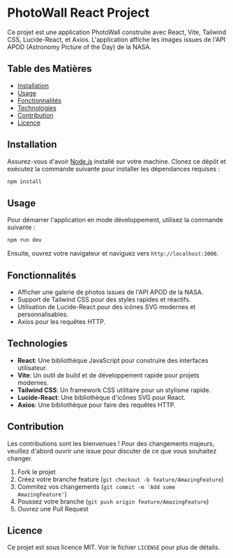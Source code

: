 # PhotoWall React Project

Ce projet est une application PhotoWall construite avec React, Vite, Tailwind CSS, Lucide-React, et Axios. L'application affiche les images issues de l'API APOD (Astronomy Picture of the Day) de la NASA.

## Table des Matières

- [Installation](#installation)
- [Usage](#usage)
- [Fonctionnalités](#fonctionnalités)
- [Technologies](#technologies)
- [Contribution](#contribution)
- [Licence](#licence)

## Installation

Assurez-vous d'avoir [Node.js](https://nodejs.org/) installé sur votre machine. Clonez ce dépôt et exécutez la commande suivante pour installer les dépendances requises :

```bash
npm install
```

## Usage

Pour démarrer l'application en mode développement, utilisez la commande suivante :

```bash
npm run dev
```

Ensuite, ouvrez votre navigateur et naviguez vers `http://localhost:3000`.

## Fonctionnalités

- Afficher une galerie de photos issues de l'API APOD de la NASA.
- Support de Tailwind CSS pour des styles rapides et réactifs.
- Utilisation de Lucide-React pour des icônes SVG modernes et personnalisables.
- Axios pour les requêtes HTTP.

## Technologies

- **React**: Une bibliothèque JavaScript pour construire des interfaces utilisateur.
- **Vite**: Un outil de build et de développement rapide pour projets modernes.
- **Tailwind CSS**: Un framework CSS utilitaire pour un stylisme rapide.
- **Lucide-React**: Une bibliothèque d'icônes SVG pour React.
- **Axios**: Une bibliothèque pour faire des requêtes HTTP.

## Contribution

Les contributions sont les bienvenues ! Pour des changements majeurs, veuillez d'abord ouvrir une issue pour discuter de ce que vous souhaitez changer.

1. Fork le projet
2. Créez votre branche feature (`git checkout -b feature/AmazingFeature`)
3. Commitez vos changements (`git commit -m 'Add some AmazingFeature'`)
4. Poussez votre branche (`git push origin feature/AmazingFeature`)
5. Ouvrez une Pull Request

## Licence

Ce projet est sous licence MIT. Voir le fichier `LICENSE` pour plus de détails.